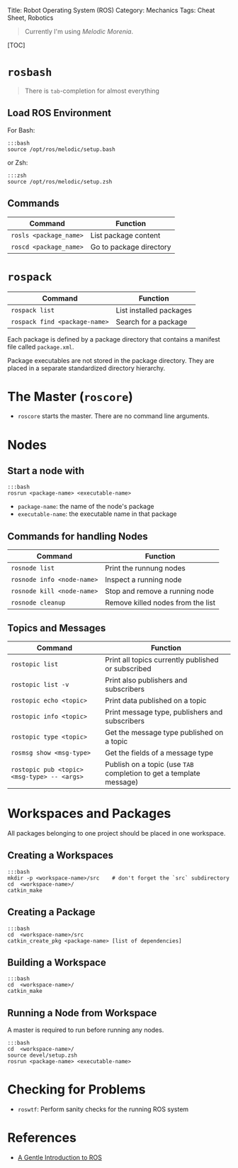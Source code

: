 Title: Robot Operating System (ROS)
Category: Mechanics
Tags: Cheat Sheet, Robotics

> Currently I'm using *Melodic Morenia*.

[TOC]

# `rosbash`

> There is `tab`-completion for almost everything

## Load ROS Environment

For Bash:

    :::bash
    source /opt/ros/melodic/setup.bash

or Zsh:

    :::zsh
    source /opt/ros/melodic/setup.zsh

## Commands

| Command                       | Function                |
|-------------------------------|-------------------------|
| `rosls <package_name>`        | List package content    |
| `roscd <package_name>`        | Go to package directory |


# `rospack`

| Command                       | Function                |
|-------------------------------|-------------------------|
| `rospack list`                | List installed packages |
| `rospack find <package-name>` | Search for a package    |

Each package is defined by a package directory that contains a manifest
file called `package.xml`.

Package executables are not stored in the package directory.
They are placed in a separate standardized directory hierarchy.

# The Master (`roscore`)

- `roscore` starts the master. There are no command line arguments.

# Nodes

## Start a node with

    :::bash
    rosrun <package-name> <executable-name>

- `package-name`: the name of the node's package
- `executable-name`: the executable name in that package

## Commands for handling Nodes

| Command                    | Function                          |
|----------------------------|-----------------------------------|
| `rosnode list`             | Print the runnung nodes           |
| `rosnode info <node-name>` | Inspect a running node            |
| `rosnode kill <node-name>` | Stop and remove a running node    |
| `rosnode cleanup`          | Remove killed nodes from the list |


## Topics and Messages

| Command                      | Function                                           |
|------------------------------|----------------------------------------------------|
| `rostopic list`              | Print all topics currently published or subscribed |
| `rostopic list -v`           | Print also publishers and subscribers              |
| `rostopic echo <topic>`      | Print data published on a topic                    |
| `rostopic info <topic>`      | Print message type, publishers and subscribers     |
| `rostopic type <topic>`      | Get the message type published on a topic          |
| `rosmsg show <msg-type>`     | Get the fields of a message type                   |
| `rostopic pub <topic> <msg-type> -- <args>` | Publish on a topic (use `TAB` completion to get a template message) |


# Workspaces and Packages

All packages belonging to one project should be placed in one workspace.

## Creating a Workspaces

    :::bash
    mkdir -p <workspace-name>/src    # don't forget the `src` subdirectory
    cd  <workspace-name>/
    catkin_make

## Creating a Package

    :::bash
    cd  <workspace-name>/src
    catkin_create_pkg <package-name> [list of dependencies]

## Building a Workspace

    :::bash
    cd  <workspace-name>/
    catkin_make

## Running a Node from Workspace

A master is required to run before running any nodes.

    :::bash
    cd  <workspace-name>/
    source devel/setup.zsh
    rosrun <package-name> <executable-name>


# Checking for Problems

- `roswtf`: Perform sanity checks for the running ROS system

# References

- [A Gentle Introduction to ROS](https://cse.sc.edu/~jokane/agitr/)
